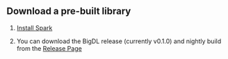 ## **Download a pre-built library**

1. [Install Spark](https://spark.apache.org/downloads.html)

2. You can download the BigDL release (currently v0.1.0) and nightly build from the [Release Page](/release)